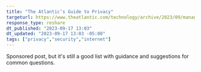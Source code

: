 ```yaml
---
title: "The Atlantic’s Guide to Privacy"
targeturl: https://www.theatlantic.com/technology/archive/2023/09/managing-digital-privacy-personal-information-online/675184/ 
response_type: reshare
dt_published: "2023-09-17 13:03"
dt_updated: "2023-09-17 13:03 -05:00"
tags: ["privacy","security","internet"]
---
```


Sponsored post, but it's still a good list with guidance and suggestions for common questions. 